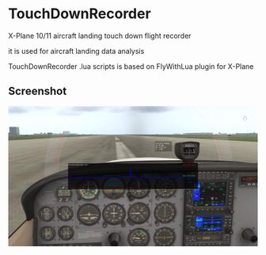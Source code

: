 # TouchDownRecorder
X-Plane 10/11 aircraft landing touch down flight recorder

it is used for aircraft landing data analysis

TouchDownRecorder .lua scripts is based on FlyWithLua plugin for X-Plane

## Screenshot ##

![TouchDownRecorder](TouchDownRecorder.jpg)
